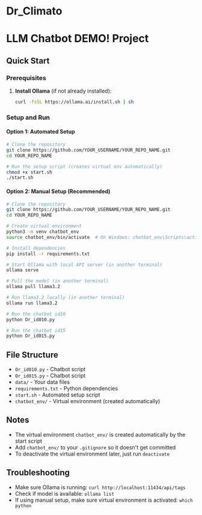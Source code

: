 # Dr_Climato
# LLM Chatbot DEMO! Project

## Quick Start

### Prerequisites
1. **Install Ollama** (if not already installed):
   ```bash
   curl -fsSL https://ollama.ai/install.sh | sh
   ```

### Setup and Run

#### Option 1: Automated Setup 
```bash
# Clone the repository
git clone https://github.com/YOUR_USERNAME/YOUR_REPO_NAME.git
cd YOUR_REPO_NAME

# Run the setup script (creates virtual env automatically)
chmod +x start.sh
./start.sh
```

#### Option 2: Manual Setup (Recommended)
```bash
# Clone the repository
git clone https://github.com/YOUR_USERNAME/YOUR_REPO_NAME.git
cd YOUR_REPO_NAME

# Create virtual environment
python3 -m venv chatbot_env
source chatbot_env/bin/activate  # On Windows: chatbot_env\Scripts\activate

# Install dependencies
pip install -r requirements.txt

# Start Ollama with local API server (in another terminal)
ollama serve

# Pull the model (in another terminal)
ollama pull llama3.2

# Run llama3.2 locally (in another terminal) 
ollama run llama3.2

# Run the chatbot id10
python Or_id010.py

# Run the chatbot id15
python Or_id015.py
```

## File Structure
- `Or_id010.py` - Chatbot script
- `Or_id015.py` - Chatbot script
- `data/` - Your data files
- `requirements.txt` - Python dependencies
- `start.sh` - Automated setup script
- `chatbot_env/` - Virtual environment (created automatically)

## Notes
- The virtual environment `chatbot_env/` is created automatically by the start script
- Add `chatbot_env/` to your `.gitignore` so it doesn't get committed
- To deactivate the virtual environment later, just run `deactivate`

## Troubleshooting
- Make sure Ollama is running: `curl http://localhost:11434/api/tags`
- Check if model is available: `ollama list`
- If using manual setup, make sure virtual environment is activated: `which python`

